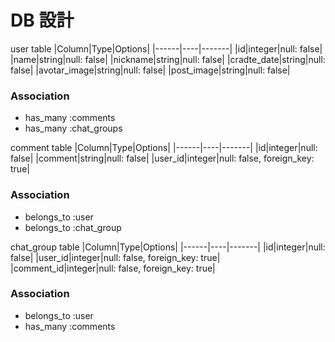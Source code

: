 # DB  設計

user table
|Column|Type|Options|
|------|----|-------|
|id|integer|null: false|
|name|string|null: false|
|nickname|string|null: false|
|cradte_date|string|null: false|
|avotar_image|string|null: false|
|post_image|string|null: false|
### Association
- has_many :comments
- has_many :chat_groups

comment table
|Column|Type|Options|
|------|----|-------|
|id|integer|null: false|
|comment|string|null: false|
|user_id|integer|null: false, foreign_key: true|
### Association
- belongs_to :user
- belongs_to :chat_group



chat_group table
|Column|Type|Options|
|------|----|-------|
|id|integer|null: false|
|user_id|integer|null: false, foreign_key: true|
|comment_id|integer|null: false, foreign_key: true|
### Association
- belongs_to :user
- has_many :comments




